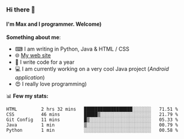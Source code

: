 ### Hi there 👋
#### I'm Max and I programmer. Welcome)

**Something about me**:
- ⌨ I am writing in Python, Java & HTML / CSS
- 🌐 [My web site](https://merive.herokuapp.com/)
- 🎈 I write code for a year
- 💻 I am currently working on a very cool Java project (*Android application*)
- 😍 I really love programming)

📊 **Few my stats:**
<!--START_SECTION:waka-->
```text
HTML         2 hrs 32 mins   ██████████████████░░░░░░░   71.51 % 
CSS          46 mins         █████▒░░░░░░░░░░░░░░░░░░░   21.79 % 
Git Config   11 mins         █▒░░░░░░░░░░░░░░░░░░░░░░░   05.33 % 
Java         1 min           ▒░░░░░░░░░░░░░░░░░░░░░░░░   00.79 % 
Python       1 min           ░░░░░░░░░░░░░░░░░░░░░░░░░   00.58 % 
```
<!--END_SECTION:waka-->
